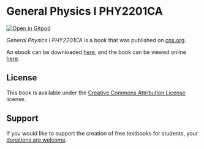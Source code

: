 # General Physics I PHY2201CA

[![Open in Gitpod](https://gitpod.io/button/open-in-gitpod.svg)](https://gitpod.io/from-referrer/)

_General Physics I PHY2201CA_ is a book that was published on [cnx.org](https://cnx.org/).

An ebook can be downloaded [here](https://github.com/cnx-user-books/cnxbook-general-physics-i-phy2201ca/releases/latest), and the book can be viewed online [here](https://github.com/cnx-user-books/cnxbook-general-physics-i-phy2201ca/releases/latest).

## License
This book is available under the [Creative Commons Attribution License](./LICENSE) license.

## Support
If you would like to support the creation of free textbooks for students, your [donations are welcome](https://riceconnect.rice.edu/donation/support-openstax-banner).

